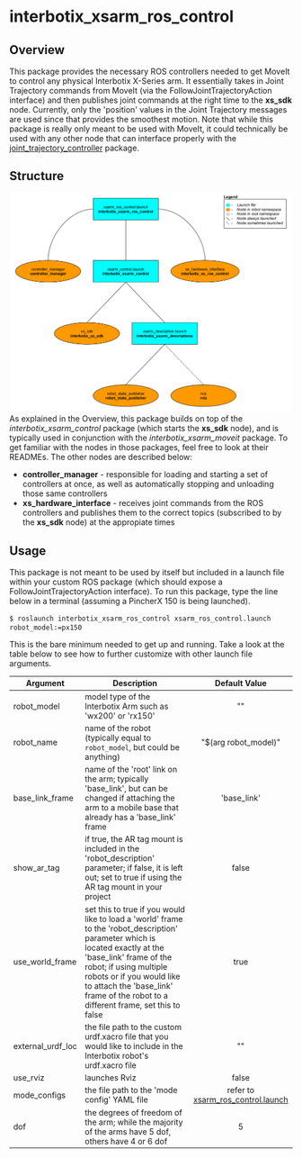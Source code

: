 # interbotix_xsarm_ros_control

## Overview
This package provides the necessary ROS controllers needed to get MoveIt to control any physical Interbotix X-Series arm. It essentially takes in Joint Trajectory commands from MoveIt (via the FollowJointTrajectoryAction interface) and then publishes joint commands at the right time to the **xs_sdk** node. Currently, only the 'position' values in the Joint Trajectory messages are used since that provides the smoothest motion. Note that while this package is really only meant to be used with MoveIt, it could technically be used with any other node that can interface properly with the [joint_trajectory_controller](http://wiki.ros.org/joint_trajectory_controller) package.

## Structure
![xsarm_ros_control_flowchart](images/xsarm_ros_control_flowchart.png)
As explained in the Overview, this package builds on top of the *interbotix_xsarm_control* package (which starts the **xs_sdk** node), and is typically used in conjunction with the *interbotix_xsarm_moveit* package. To get familiar with the nodes in those packages, feel free to look at their READMEs. The other nodes are described below:
- **controller_manager** - responsible for loading and starting a set of controllers at once, as well as automatically stopping and unloading those same controllers
- **xs_hardware_interface** - receives joint commands from the ROS controllers and publishes them to the correct topics (subscribed to by the **xs_sdk** node) at the appropiate times

## Usage
This package is not meant to be used by itself but included in a launch file within your custom ROS package (which should expose a FollowJointTrajectoryAction interface).
To run this package, type the line below in a terminal (assuming a PincherX 150 is being launched).
```
$ roslaunch interbotix_xsarm_ros_control xsarm_ros_control.launch robot_model:=px150
```
This is the bare minimum needed to get up and running. Take a look at the table below to see how to further customize with other launch file arguments.

| Argument | Description | Default Value |
| -------- | ----------- | :-----------: |
| robot_model | model type of the Interbotix Arm such as 'wx200' or 'rx150' | "" |
| robot_name | name of the robot (typically equal to `robot_model`, but could be anything) | "$(arg robot_model)" |
| base_link_frame | name of the 'root' link on the arm; typically 'base_link', but can be changed if attaching the arm to a mobile base that already has a 'base_link' frame| 'base_link' |
| show_ar_tag | if true, the AR tag mount is included in the 'robot_description' parameter; if false, it is left out; set to true if using the AR tag mount in your project | false |
| use_world_frame | set this to true if you would like to load a 'world' frame to the 'robot_description' parameter which is located exactly at the 'base_link' frame of the robot; if using multiple robots or if you would like to attach the 'base_link' frame of the robot to a different frame, set this to false | true |  
| external_urdf_loc | the file path to the custom urdf.xacro file that you would like to include in the Interbotix robot's urdf.xacro file| "" |
| use_rviz | launches Rviz | false |
| mode_configs | the file path to the 'mode config' YAML file | refer to [xsarm_ros_control.launch](launch/xsarm_ros_control.launch) |
| dof | the degrees of freedom of the arm; while the majority of the arms have 5 dof, others have 4 or 6 dof | 5 |
